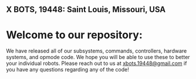 ## X BOTS, 19448: Saint Louis, Missouri, USA

# Welcome to our repository:
We have released all of our subsystems, commands, controllers, hardware systems, and opmode code. We hope you will be able to use these to better your individual robots. Please reach out to us at xbots.19448@gmail.com if you have any questions regarding any of the code!